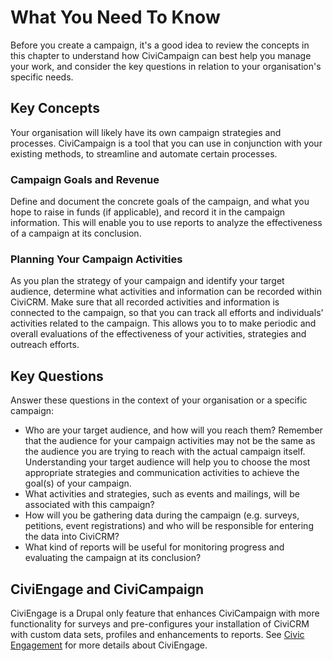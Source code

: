 # What You Need To Know

Before you create a campaign, it's a good idea to review the concepts in
this chapter to understand how CiviCampaign can best help you manage
your work, and consider the key questions in relation to your
organisation's specific needs.

## Key Concepts

Your organisation will likely have its own campaign strategies and
processes. CiviCampaign is a tool that you can use in conjunction with
your existing methods, to streamline and automate certain processes.

### Campaign Goals and Revenue

Define and document the concrete goals of the campaign, and what you
hope to raise in funds (if applicable), and record it in the campaign
information. This will enable you to use reports to analyze the
effectiveness of a campaign at its conclusion.

### Planning Your Campaign Activities

As you plan the strategy of your campaign and identify your target
audience, determine what activities and information can be recorded
within CiviCRM. Make sure that all recorded activities and information
is connected to the campaign, so that you can track all efforts and
individuals' activities related to the campaign. This allows you to to
make periodic and overall evaluations of the effectiveness of your
activities, strategies and outreach efforts.

## Key Questions

Answer these questions in the context of your organisation or a specific
campaign:

-   Who are your target audience, and how will you reach them? Remember
    that the audience for your campaign activities may not be the same
    as the audience you are trying to reach with the actual campaign
    itself. Understanding your target audience will help you to choose
    the most appropriate strategies and communication activities to
    achieve the goal(s) of your campaign.
-   What activities and strategies, such as events and mailings, will be
    associated with this campaign?
-   How will you be gathering data during the campaign (e.g. surveys,
    petitions, event registrations) and who will be responsible for
    entering the data into CiviCRM?
-   What kind of reports will be useful for monitoring progress and
    evaluating the campaign at its conclusion?

## CiviEngage and CiviCampaign

CiviEngage is a Drupal only feature that enhances CiviCampaign with more
functionality for surveys and pre-configures your installation of
CiviCRM with custom data sets, profiles and enhancements to reports. See
[Civic Engagement](../civic-engagement/what-is-civiengage.md) for more details about CiviEngage.


